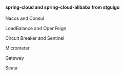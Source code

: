 #### spring-cloud and spring-cloud-alibaba from stguigu

Nacos and Consul

LoadBalance and OpenFeign

Circuit Breaker  and Sentinel

Micrometer

Gateway

Seata